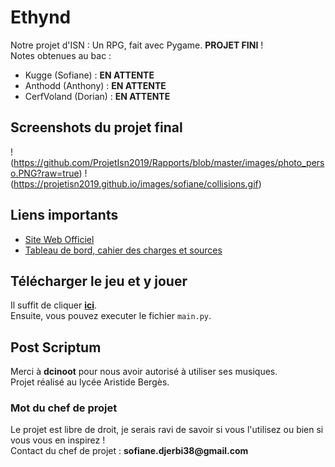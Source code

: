 # Ethynd
Notre projet d'ISN : Un RPG, fait avec Pygame. **PROJET FINI** !  
Notes obtenues au bac :  
- Kugge (Sofiane) : **EN ATTENTE**  
- Anthodd (Anthony) : **EN ATTENTE**  
- CerfVoland (Dorian) : **EN ATTENTE**

## Screenshots du projet final
!(https://github.com/ProjetIsn2019/Rapports/blob/master/images/photo_perso.PNG?raw=true)
!(https://projetisn2019.github.io/images/sofiane/collisions.gif)

## Liens importants
- [Site Web Officiel](https://projetisn2019.github.io/)  
- [Tableau de bord, cahier des charges et sources](https://github.com/ProjetIsn2019/Rapports/blob/master/RECAPITULATIF.md) 

## Télécharger le jeu et y jouer
Il suffit de cliquer **[ici](https://github.com/ProjetIsn2019/Ethynd/archive/master.zip)**.  
Ensuite, vous pouvez executer le fichier `main.py`.

## Post Scriptum
Merci à **dcinoot** pour nous avoir autorisé à utiliser ses musiques.  
Projet réalisé au lycée Aristide Bergès.
### Mot du chef de projet
Le projet est libre de droit, je serais ravi de savoir si vous l'utilisez ou bien si vous vous en inspirez !  
Contact du chef de projet : __sofiane.djerbi38@gmail.com__
